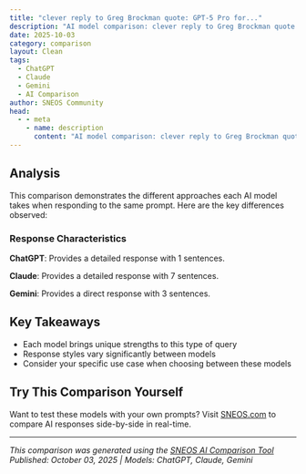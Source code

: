 ```yaml
---
title: "clever reply to Greg Brockman quote: GPT-5 Pro for..."
description: "AI model comparison: clever reply to Greg Brockman quote: GPT-5 Pro for catching subtle errors in academic work:..."
date: 2025-10-03
category: comparison
layout: Clean
tags:
  - ChatGPT
  - Claude
  - Gemini
  - AI Comparison
author: SNEOS Community
head:
  - - meta
    - name: description
      content: "AI model comparison: clever reply to Greg Brockman quote: GPT-5 Pro for catching subtle errors in academic work:..."
---
```


<ChatComparison
  title="clever reply to Greg Brockman quote: GPT-5 Pro for..."
  prompt="clever reply to Greg Brockman quote: GPT-5 Pro for catching subtle errors in academic work:"
  :responses='{
    "ChatGPT": "\u0022Finally, a GPT that can spot my \u2018creative\u2019 citations before my professor does\u2014academic integrity, upgraded!\u0022",
    "Claude": "Here are a few clever replies to that concept:\n\n**The Academic\u0027s Dilemma:**\n\u0022Great! Now I can have an AI catch the subtle errors that another AI probably introduced in the first place. It\u0027s like having a spell-checker for your spell-checker.\u0022\n\n**The Meta Approach:**\n\u0022Finally, an AI sophisticated enough to tell me my thesis has a dangling participle while completely missing that I\u0027ve accidentally cited my own unpublished thoughts as Shakespeare.\u0022\n\n**The Existential Take:**\n\u0022Perfect timing - just as academics master the art of making original mistakes, we get an AI that specializes in catching the conventional ones.\u0022\n\n**The Practical Reality:**\n\u0022Can\u0027t wait for the day when my acknowledgments section is longer than my paper: \u0027Thanks to GPT-4 for writing this, GPT-5 Pro for fact-checking it, and GPT-6 for explaining to me what I apparently meant to say.\u0027\u0022\n\nWhich style resonates with you, or would you prefer a different angle?",
    "Gemini": "Please provide the Greg Brockman quote you\u0027re referring to. I need the quote to formulate a clever reply. Once you provide the quote, I can also brainstorm some ideas about how a hypothetical GPT-5 Pro could be used to catch subtle errors in academic work.\n"
  }'
  published-date="08:34"
/>

## Analysis

This comparison demonstrates the different approaches each AI model takes when responding to the same prompt. Here are the key differences observed:

### Response Characteristics

**ChatGPT**: Provides a detailed response with 1 sentences. 

**Claude**: Provides a detailed response with 7 sentences. 

**Gemini**: Provides a direct response with 3 sentences. 

## Key Takeaways

- Each model brings unique strengths to this type of query
- Response styles vary significantly between models
- Consider your specific use case when choosing between these models

## Try This Comparison Yourself

Want to test these models with your own prompts? Visit [SNEOS.com](https://sneos.com) to compare AI responses side-by-side in real-time.

---

*This comparison was generated using the [SNEOS AI Comparison Tool](https://sneos.com)*
*Published: October 03, 2025 | Models: ChatGPT, Claude, Gemini*
